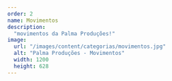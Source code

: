 ```yaml
---
order: 2
name: Movimentos
description:
  "movimentos da Palma Produções!"
image:
  url: "/images/content/categorias/movimentos.jpg"
  alt: "Palma Produções - Movimentos"
  width: 1200
  height: 628
---
```

